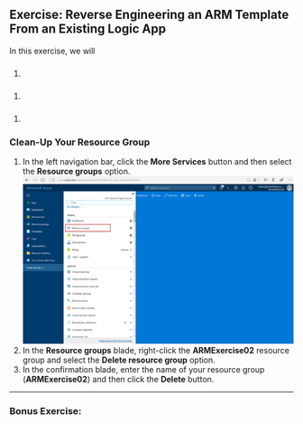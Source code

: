 ## Exercise: Reverse Engineering an ARM Template From an Existing Logic App

In this exercise, we will

###

1.

###

1.

###

1.

### Clean-Up Your Resource Group

1. In the left navigation bar, click the **More Services** button and then select the **Resource groups** option.
    ![Resource Groups](media/E0-01.png)
1. In the **Resource groups** blade, right-click the **ARMExercise02** resource group and select the **Delete resource group** option.
1. In the confirmation blade, enter the name of your resource group (**ARMExercise02**) and then click the **Delete** button.

---

### Bonus Exercise: 

